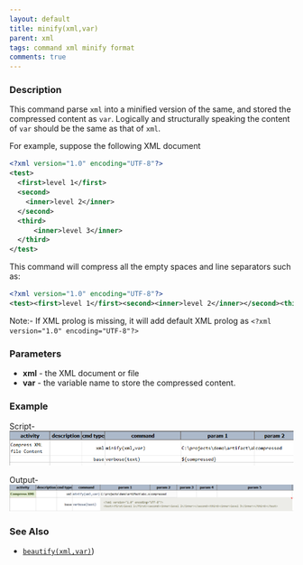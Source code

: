 ```yaml
---
layout: default
title: minify(xml,var)
parent: xml
tags: command xml minify format
comments: true
---
```



### Description
This command parse `xml` into a minified version of the same, and stored the compressed content as `var`. Logically and
structurally speaking the content of `var` should be the same as that of `xml`.

For example, suppose the following XML document
```xml
<?xml version="1.0" encoding="UTF-8"?>
<test>
  <first>level 1</first>
  <second>
    <inner>level 2</inner>
  </second>
  <third>
      <inner>level 3</inner>
  </third>
</test>
```

This command will compress all the empty spaces and line separators such as:
```xml
<?xml version="1.0" encoding="UTF-8"?>
<test><first>level 1</first><second><inner>level 2</inner></second><third><inner>level 3</inner></third></test>
```
Note:- If XML prolog is missing, it will add default XML prolog as `<?xml version="1.0" encoding="UTF-8"?>`

### Parameters
- **xml** - the XML document or file
- **var** - the variable name to store the compressed content.

### Example
Script-<br>
![](image/minify(xml,var)_01.png)

Output-<br>
![](image/minify(xml,var)_02.png)

### See Also
- [`beautify(xml,var)`](beautify(xml,var)))